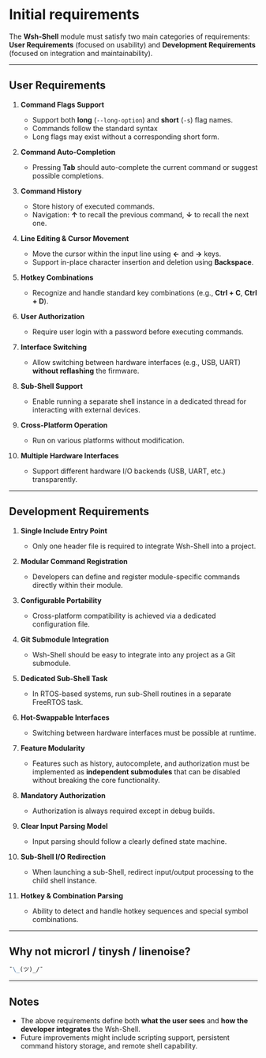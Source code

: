 # Initial requirements

The **Wsh-Shell** module must satisfy two main categories of requirements:  
**User Requirements** (focused on usability) and **Development Requirements** (focused on integration and maintainability).

---

## User Requirements

1. **Command Flags Support**  
    - Support both **long** (`--long-option`) and **short** (`-s`) flag names.  
    - Commands follow the standard syntax
    - Long flags may exist without a corresponding short form.

2. **Command Auto-Completion**  
    - Pressing **Tab** should auto-complete the current command or suggest possible completions.

3. **Command History**  
    - Store history of executed commands.  
    - Navigation: **↑** to recall the previous command, **↓** to recall the next one.

4. **Line Editing & Cursor Movement**  
    - Move the cursor within the input line using **←** and **→** keys.  
    - Support in-place character insertion and deletion using **Backspace**.

5. **Hotkey Combinations**  
    - Recognize and handle standard key combinations (e.g., **Ctrl + C**, **Ctrl + D**).

6. **User Authorization**  
    - Require user login with a password before executing commands.

7. **Interface Switching**  
    - Allow switching between hardware interfaces (e.g., USB, UART) **without reflashing** the firmware.

8. **Sub-Shell Support**  
    - Enable running a separate shell instance in a dedicated thread for interacting with external devices.

9. **Cross-Platform Operation**  
    - Run on various platforms without modification.

10. **Multiple Hardware Interfaces**  
     - Support different hardware I/O backends (USB, UART, etc.) transparently.

---

## Development Requirements

1. **Single Include Entry Point**  
    - Only one header file is required to integrate Wsh-Shell into a project.

2. **Modular Command Registration**  
    - Developers can define and register module-specific commands directly within their module.

3. **Configurable Portability**  
    - Cross-platform compatibility is achieved via a dedicated configuration file.

4. **Git Submodule Integration**  
    - Wsh-Shell should be easy to integrate into any project as a Git submodule.

5. **Dedicated Sub-Shell Task**  
    - In RTOS-based systems, run sub-Shell routines in a separate FreeRTOS task.

6. **Hot-Swappable Interfaces**  
    - Switching between hardware interfaces must be possible at runtime.

7. **Feature Modularity**  
    - Features such as history, autocomplete, and authorization must be implemented as **independent submodules** that can be disabled without breaking the core functionality.

8. **Mandatory Authorization**  
    - Authorization is always required except in debug builds.

9. **Clear Input Parsing Model**  
    - Input parsing should follow a clearly defined state machine.

10. **Sub-Shell I/O Redirection**  
     - When launching a sub-Shell, redirect input/output processing to the child shell instance.

11. **Hotkey & Combination Parsing**  
     - Ability to detect and handle hotkey sequences and special symbol combinations.

---

## Why not microrl / tinysh / linenoise?

```markdown
¯\_(ツ)_/¯
```

---

## Notes

- The above requirements define both **what the user sees** and **how the developer integrates** the Wsh-Shell.
- Future improvements might include scripting support, persistent command history storage, and remote shell capability.
